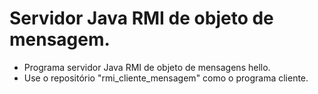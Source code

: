 # Servidor Java RMI de objeto de mensagem.

- Programa servidor Java RMI de objeto de mensagens hello.
- Use o repositório "rmi_cliente_mensagem" como o programa cliente.